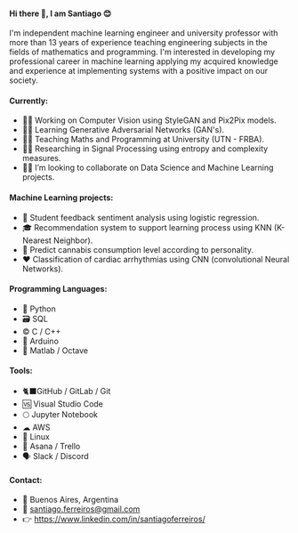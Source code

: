 #### Hi there 👋, I am Santiago 😊

I'm independent machine learning engineer and university professor with more than 13 years of experience teaching engineering subjects in the fields of mathematics and programming. I'm interested in developing my professional career in machine learning applying my acquired knowledge and experience at implementing systems with a positive impact on our society.

#### Currently:

- 👨‍💻 Working on Computer Vision using StyleGAN and Pix2Pix models.
- 👨‍🎓 Learning Generative Adversarial Networks (GAN's).  
- 👨‍🏫 Teaching Maths and Programming at University (UTN - FRBA).
- 👨‍🔬 Researching in Signal Processing using entropy and complexity measures.
- 🕵️‍♂️ I’m looking to collaborate on Data Science and Machine Learning projects.


#### Machine Learning projects:

- 📝 Student feedback sentiment analysis using logistic regression.
- 🎓 Recommendation system to support learning process using KNN (K-Nearest Neighbor).
- 🍁 Predict cannabis consumption level according to personality.
- ❤ Classification of cardiac arrhythmias using CNN (convolutional Neural Networks).


#### Programming Languages: 

- 🐍 Python 
- 🗃️ SQL
- © C / C++
- 🤖 Arduino
- 📐 Matlab / Octave


#### Tools:

- 🐈‍⬛GitHub / GitLab / Git
- 🆚 Visual Studio Code
- 🌕 Jupyter Notebook
- ☁ AWS
- 🐧 Linux
- 📅 Asana / Trello
- 🗣️ Slack / Discord

#### Contact:

- 📍 Buenos Aires, Argentina
- 📩 santiago.ferreiros@gmail.com
- 👉 https://www.linkedin.com/in/santiagoferreiros/
